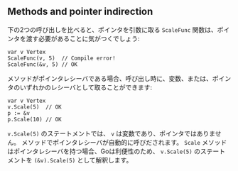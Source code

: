 ## Methods and pointer indirection

下の2つの呼び出しを比べると、ポインタを引数に取る `ScaleFunc` 関数は、ポインタを渡す必要があることに気がつくでしょう:

```
var v Vertex
ScaleFunc(v, 5)  // Compile error!
ScaleFunc(&v, 5) // OK
```

メソッドがポインタレシーバである場合、呼び出し時に、変数、または、ポインタのいずれかのレシーバとして取ることができます:

```
var v Vertex
v.Scale(5)  // OK
p := &v
p.Scale(10) // OK
```

`v.Scale(5)` のステートメントでは、 `v` は変数であり、ポインタではありません。 メソッドでポインタレシーバが自動的に呼びだされます。 `Scale` メソッドはポインタレシーバを持つ場合、Goは利便性のため、 `v.Scale(5)` のステートメントを `(&v).Scale(5)` として解釈します。